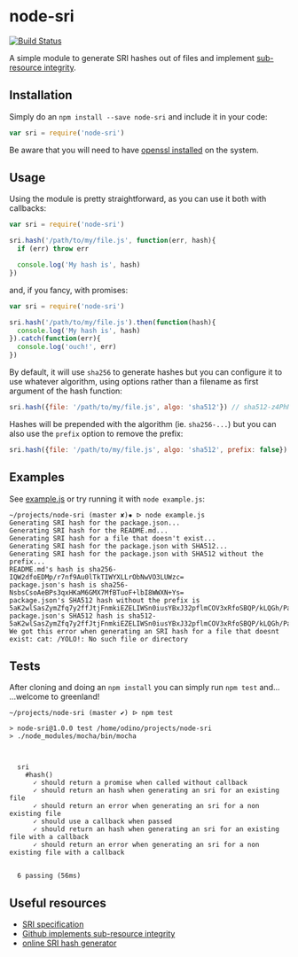 # node-sri

[![Build Status](https://travis-ci.org/odino/node-sri.svg)](https://travis-ci.org/odino/node-sri)

A simple module to generate SRI hashes out of files and
implement [sub-resource integrity](https://developer.mozilla.org/en-US/docs/Web/Security/Subresource_Integrity).

## Installation

Simply do an `npm install --save node-sri` and include it
in your code:

``` javascript
var sri = require('node-sri')
```

Be aware that you will need to have [openssl installed](https://developer.mozilla.org/en-US/docs/Web/Security/Subresource_Integrity#Tools_for_generating_SRI_hashes)
on the system.

## Usage

Using the module is pretty straightforward, as you can use it
both with callbacks:

``` javascript
var sri = require('node-sri')

sri.hash('/path/to/my/file.js', function(err, hash){
  if (err) throw err

  console.log('My hash is', hash)
})
```

and, if you fancy, with promises:

``` javascript
var sri = require('node-sri')

sri.hash('/path/to/my/file.js').then(function(hash){
  console.log('My hash is', hash)
}).catch(function(err){
  console.log('ouch!', err)
})
```

By default, it will use `sha256` to generate hashes
but you can configure it to use whatever algorithm,
using options rather than a filename as first argument
of the hash function:

``` javascript
sri.hash({file: '/path/to/my/file.js', algo: 'sha512'}) // sha512-z4PhNX7vuL3xVChQ1m2AB9Yg5AULVxXcg/SpIdNs6c5H0NE8XYXysP+DGNKHfuwvY7kxvUdBeoGlODJ6+SfaPg==
```

Hashes will be prepended with the algorithm (ie. `sha256-...`) but
you can also use the `prefix` option to remove the prefix:

``` javascript
sri.hash({file: '/path/to/my/file.js', algo: 'sha512', prefix: false}) // z4PhNX7vuL3xVChQ1m2AB9Yg5AULVxXcg/SpIdNs6c5H0NE8XYXysP+DGNKHfuwvY7kxvUdBeoGlODJ6+SfaPg==
```

## Examples

See [example.js](https://github.com/odino/node-sri/blob/master/example.js)
or try running it with `node example.js`:

```
~/projects/node-sri (master ✘)✹ ᐅ node example.js
Generating SRI hash for the package.json...
Generating SRI hash for the README.md...
Generating SRI hash for a file that doesn't exist...
Generating SRI hash for the package.json with SHA512...
Generating SRI hash for the package.json with SHA512 without the prefix...
README.md's hash is sha256-IQW2dfoEDMp/r7nf9Au0lTkTIWYXLLrObNwVO3LUWzc=
package.json's hash is sha256-NsbsCsoAeBPs3qxHKaM6GMX7MfBTuoF+lbI8WWXN+Ys=
package.json's SHA512 hash without the prefix is 5aK2wlSasZymZfq7y2ffJtjFnmkiEZELIWSn0iusYBxJ32pflmCOV3xRfoSBQP/kLQGh/Paqp0Ia7N0EkuhMAA==
package.json's SHA512 hash is sha512-5aK2wlSasZymZfq7y2ffJtjFnmkiEZELIWSn0iusYBxJ32pflmCOV3xRfoSBQP/kLQGh/Paqp0Ia7N0EkuhMAA==
We got this error when generating an SRI hash for a file that doesnt exist: cat: /YOLO!: No such file or directory
```

## Tests

After cloning and doing an `npm install` you can
simply run `npm test` and...   ...welcome to greenland!

```
~/projects/node-sri (master ✔) ᐅ npm test

> node-sri@1.0.0 test /home/odino/projects/node-sri
> ./node_modules/mocha/bin/mocha



  sri
    #hash()
      ✓ should return a promise when called without callback
      ✓ should return an hash when generating an sri for an existing file
      ✓ should return an error when generating an sri for a non existing file
      ✓ should use a callback when passed
      ✓ should return an hash when generating an sri for an existing file with a callback
      ✓ should return an error when generating an sri for a non existing file with a callback


  6 passing (56ms)
```

## Useful resources

* [SRI specification](http://www.w3.org/TR/SRI/)
* [Github implements sub-resource integrity](http://githubengineering.com/subresource-integrity/)
* [online SRI hash generator](https://srihash.org/)
